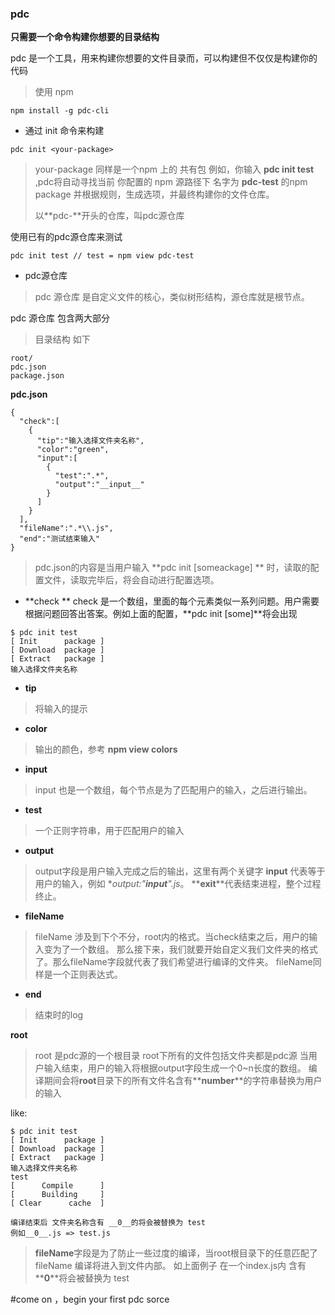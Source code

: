 ### pdc
**只需要一个命令构建你想要的目录结构**

pdc 是一个工具，用来构建你想要的文件目录而，可以构建但不仅仅是构建你的代码
> 使用 npm 
```
npm install -g pdc-cli 
```

* 通过 init  命令来构建
```
pdc init <your-package>
```
>your-package 同样是一个npm 上的 共有包 例如，你输入  **pdc init test**  ,pdc将自动寻找当前 你配置的 npm 源路径下 名字为 **pdc-test** 的npm package 并根据规则，生成选项，并最终构建你的文件仓库。
>
>以**pdc-**开头的仓库，叫pdc源仓库

使用已有的pdc源仓库来测试
```
pdc init test // test = npm view pdc-test
```

* pdc源仓库
>pdc 源仓库 是自定义文件的核心，类似树形结构，源仓库就是根节点。

pdc 源仓库 包含两大部分
>目录结构 如下
```
root/
pdc.json
package.json
```

**pdc.json** 
```
{
  "check":[
    {
      "tip":"输入选择文件夹名称",
      "color":"green",
      "input":[
        {
          "test":".*",
          "output":"__input__"
        }
      ]
    }
  ],
  "fileName":".*\\.js",
  "end":"测试结束输入"
}
```
>pdc.json的内容是当用户输入 **pdc init [someackage] ** 时，读取的配置文件，读取完毕后，将会自动进行配置选项。

* **check **
check 是一个数组，里面的每个元素类似一系列问题。用户需要根据问题回答出答案。例如上面的配置，**pdc init [some]**将会出现  
```
$ pdc init test
[ Init      package ]
[ Download  package ]
[ Extract   package ]
输入选择文件夹名称

```
* **tip**
>将输入的提示

* **color**
>输出的颜色，参考 **npm view colors**

* **input**
>input 也是一个数组，每个节点是为了匹配用户的输入，之后进行输出。

* **test**
>一个正则字符串，用于匹配用户的输入

* **output**
>output字段是用户输入完成之后的输出，这里有两个关键字
>**__input__** 代表等于 用户的输入，例如  **output:"__input__".js*。
>**__exit__**代表结束进程，整个过程终止。

* **fileName**
>fileName 涉及到下个不分，root内的格式。当check结束之后，用户的输入变为了一个数组。
>那么接下来，我们就要开始自定义我们文件夹的格式了。那么fileName字段就代表了我们希望进行编译的文件夹。
>fileName同样是一个正则表达式。

* **end**
>结束时的log


**root**
>root 是pdc源的一个根目录
>root下所有的文件包括文件夹都是pdc源
>当用户输入结束，用户的输入将根据output字段生成一个0~n长度的数组。
>编译期间会将**root**目录下的所有文件名含有**__number__**的字符串替换为用户的输入

like:
```
$ pdc init test
[ Init      package ]
[ Download  package ]
[ Extract   package ]
输入选择文件夹名称
test
[      Compile      ]
[      Building     ]
[ Clear      cache  ]

编译结束后 文件夹名称含有 __0__的将会被替换为 test
例如__0__.js => test.js
```

>**fileName**字段是为了防止一些过度的编译，当root根目录下的任意匹配了fileName 
>编译将进入到文件内部。
>如上面例子 在一个index.js内 含有**__0__**将会被替换为 test


#come on ，begin your first pdc sorce
